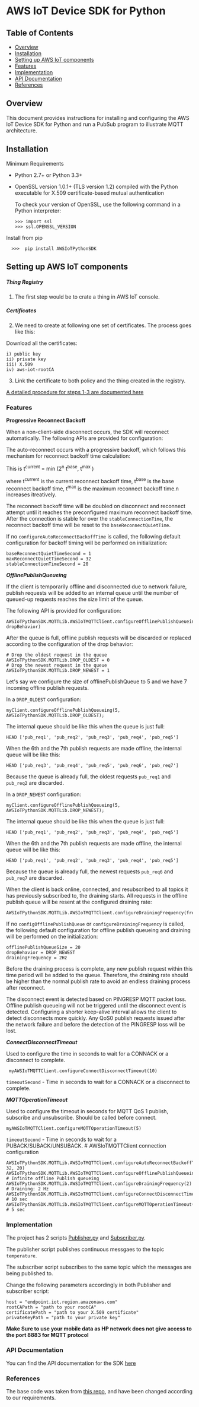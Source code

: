 AWS IoT Device SDK for Python
=============================

## Table of Contents
   - [Overview](#overview)
  -  [Installation](#installation)
  -  [Setting up AWS IoT components](#setting-up-aws-iot-components)
  -  [Features](#features)
  -  [Implementation](#implementation)
  -  [API Documentation](#api-documentation)
  -  [References](#references)

## Overview

This document provides instructions for installing and configuring the AWS IoT Device SDK for Python and run a PubSub program to illustrate MQTT architecture.

## Installation

Minimum Requirements

-  Python 2.7+ or Python 3.3+
-  OpenSSL version 1.0.1+ (TLS version 1.2) compiled with the Python executable for
   X.509 certificate-based mutual authentication

   To check your version of OpenSSL, use the following command in a Python interpreter:

       >>> import ssl
       >>> ssl.OPENSSL_VERSION

Install from pip

 	  >>>  pip install AWSIoTPythonSDK

## Setting up AWS IoT components

##### Thing Registry

1) The first step would be to crate a thing in AWS IoT console.

##### Certificates

2) We need to create at following one set of certificates. The process goes like this: 

Download all the certificates: 
    
	i) public key
	ii) private key 
	iii) X.509  
	iv) aws-iot-rootCA

3) Link the certificate to both policy and the thing created in the registry.

[A detailed procedure for steps 1-3 are documented here ](http://docs.aws.amazon.com/iot/latest/developerguide/register-device.html)

### Features

**Progressive Reconnect Backoff**

When a non-client-side disconnect occurs, the SDK will reconnect automatically. The following APIs are provided for configuration:

The auto-reconnect occurs with a progressive backoff, which follows this
mechanism for reconnect backoff time calculation:

This is t<sup>current</sup> = min (2<sup>n</sup> t<sup>base</sup>, t<sup>max</sup> )

where t<sup>current</sup>  is the current reconnect backoff time, t<sup>base</sup> is the base reconnect backoff time, t<sup>max</sup> is the maximum reconnect backoff time.n increases itreatively.

The reconnect backoff time will be doubled on disconnect and reconnect
attempt until it reaches the preconfigured maximum reconnect backoff
time. After the connection is stable for over the
``stableConnectionTime``, the reconnect backoff time will be reset to
the ``baseReconnectQuietTime``.

If no ``configureAutoReconnectBackoffTime`` is called, the following
default configuration for backoff timing will be performed on initialization:

    baseReconnectQuietTimeSecond = 1
    maxReconnectQuietTimeSecond = 32
    stableConnectionTimeSecond = 20

***OfflinePublishQueueing***

If the client is temporarily offline and disconnected due to network failure, publish requests will be added to an internal queue until the number of queued-up requests reaches the size limit of the queue. 

The following API is provided for configuration:
 
 	AWSIoTPythonSDK.MQTTLib.AWSIoTMQTTClient.configureOfflinePublishQueueing(queueSize, dropBehavior)

After the queue is full, offline publish requests will be discarded or
replaced according to the configuration of the drop behavior:

    # Drop the oldest request in the queue
    AWSIoTPythonSDK.MQTTLib.DROP_OLDEST = 0
    # Drop the newest request in the queue
    AWSIoTPythonSDK.MQTTLib.DROP_NEWEST = 1

Let's say we configure the size of offlinePublishQueue to 5 and we
have 7 incoming offline publish requests.

In a ``DROP_OLDEST`` configuration:

	myClient.configureOfflinePublishQueueing(5, AWSIoTPythonSDK.MQTTLib.DROP_OLDEST);

The internal queue should be like this when the queue is just full:

    HEAD ['pub_req1', 'pub_req2', 'pub_req3', 'pub_req4', 'pub_req5']

When the 6th and the 7th publish requests are made offline, the internal
queue will be like this:

    HEAD ['pub_req3', 'pub_req4', 'pub_req5', 'pub_req6', 'pub_req7']

Because the queue is already full, the oldest requests ``pub_req1`` and
``pub_req2`` are discarded.

In a ``DROP_NEWEST`` configuration:

    myClient.configureOfflinePublishQueueing(5, AWSIoTPythonSDK.MQTTLib.DROP_NEWEST);

The internal queue should be like this when the queue is just full:

    HEAD ['pub_req1', 'pub_req2', 'pub_req3', 'pub_req4', 'pub_req5']

When the 6th and the 7th publish requests are made offline, the internal
queue will be like this:

    HEAD ['pub_req1', 'pub_req2', 'pub_req3', 'pub_req4', 'pub_req5']

Because the queue is already full, the newest requests ``pub_req6`` and
``pub_req7`` are discarded.

When the client is back online, connected, and resubscribed to all topics
it has previously subscribed to, the draining starts. All requests
in the offline publish queue will be resent at the configured draining
rate:
          			    
	AWSIoTPythonSDK.MQTTLib.AWSIoTMQTTClient.configureDrainingFrequency(frequencyInHz)
                                
If no ``configOfflinePublishQueue`` or ``configureDrainingFrequency`` is
called, the following default configuration for offline publish queueing
and draining will be performed on the initialization:

    offlinePublishQueueSize = 20
    dropBehavior = DROP_NEWEST
    drainingFrequency = 2Hz

Before the draining process is complete, any new publish request
within this time period will be added to the queue. Therefore, the draining rate
should be higher than the normal publish rate to avoid an endless
draining process after reconnect.

The disconnect event is detected based on PINGRESP MQTT
packet loss. Offline publish queueing will not be triggered until the
disconnect event is detected. Configuring a shorter keep-alive
interval allows the client to detect disconnects more quickly. Any QoS0
publish requests issued after the network failure and before the
detection of the PINGRESP loss will be lost.

***ConnectDisconnectTimeout***

Used to configure the time in seconds to wait for a CONNACK or a disconnect to complete.
	
     myAWSIoTMQTTClient.configureConnectDisconnectTimeout(10)
    

``timeoutSecond`` - Time in seconds to wait for a CONNACK or a disconnect to complete.

***MQTTOperationTimeout***

Used to configure the timeout in seconds for MQTT QoS 1 publish, subscribe and unsubscribe. Should be called before connect.

	myAWSIoTMQTTClient.configureMQTTOperationTimeout(5)
    
``timeoutSecond`` - Time in seconds to wait for a PUBACK/SUBACK/UNSUBACK.
     # AWSIoTMQTTClient connection configuration
	
    AWSIoTPythonSDK.MQTTLib.AWSIoTMQTTClient.configureAutoReconnectBackoffTime(1, 32, 20)
    AWSIoTPythonSDK.MQTTLib.AWSIoTMQTTClient.configureOfflinePublishQueueing(-1)  # Infinite offline Publish queueing
    AWSIoTPythonSDK.MQTTLib.AWSIoTMQTTClient.configureDrainingFrequency(2)  # Draining: 2 Hz
    AWSIoTPythonSDK.MQTTLib.AWSIoTMQTTClient.configureConnectDisconnectTimeout(10)  # 10 sec
    AWSIoTPythonSDK.MQTTLib.AWSIoTMQTTClient.configureMQTTOperationTimeout(5)  # 5 sec

### Implementation

The project has 2 scripts [Publisher.py](https://github.com/mvsnbharath/AWSIoT_MQTT/blob/master/Publisher.py) and [Subscriber.py](https://github.com/mvsnbharath/AWSIoT_MQTT/blob/master/Subscriber.py).

The publisher script publishes continuous messgaes to the topic ``temperature``.

The subscriber script subscribes to the same topic which the messages are being published to.

Change the following parameters accordingly in both Publisher and subscriber script:

    host = "endpoint.iot.region.amazonaws.com"
    rootCAPath = "path to your rootCA"
    certificatePath = "path to your X.509 certificate"
    privateKeyPath = "path to your private key"

**Make Sure to use your mobile data as HP network does not give access to the port 8883 for MQTT protocol**
### API Documentation

You can find the API documentation for the SDK [here](https://s3.amazonaws.com/aws-iot-device-sdk-python-docs/index.html)

### References

The base code was taken from [this repo](https://github.com/aws/aws-iot-device-sdk-python), and have been changed according to our requirements.
